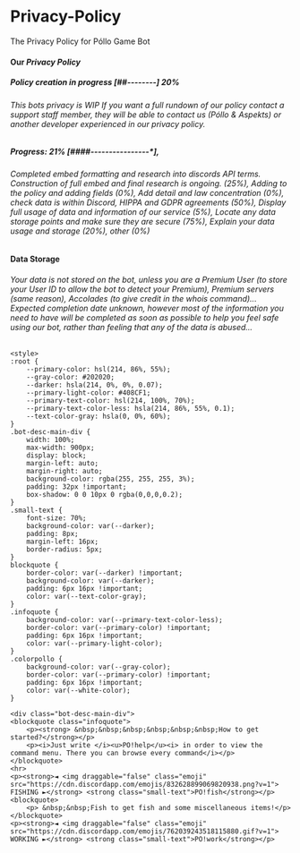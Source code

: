 # Privacy-Policy
The Privacy Policy for Póllo Game Bot


<h4><strong>Our <i>Privacy Policy</i></strong></h4>

<h5>Policy creation in progress [##--------] 20%</h5>

<h6>This bots privacy is WIP
If you want a full rundown of our policy contact a support staff member, they will be able to contact us (Póllo & Aspekts) or another developer experienced in our <i>privacy policy</i>.</h6>

<h5>Progress: 21% [####----------------*],</h5>

<h6>Completed embed formatting and research into discords API terms. Construction of full embed and final research is ongoing. (25%), Adding to the policy and adding fields (0%), Add detail and law concentration (0%), check data is within Discord, HIPPA and GDPR agreements (50%), Display full usage of data and information of our service (5%), Locate any data storage points and make sure they are secure (75%), Explain your data usage and storage (20%), other (0%)</h6>

<h4>Data Storage</h4>

<h6>Your data is not stored on the bot, unless you are a Premium User (to store your User ID to allow the bot to detect your Premium), Premium servers (same reason), Accolades (to give credit in the whois command)...
Expected completion date unknown, however most of the information you need to have will be completed as soon as possible to help you feel safe using our bot, rather than feeling that any of the data is abused...</h6>


    <style>
    :root {
        --primary-color: hsl(214, 86%, 55%);
        --gray-color: #202020;
        --darker: hsla(214, 0%, 0%, 0.07);
        --primary-light-color: #408CF1;
        --primary-text-color: hsl(214, 100%, 70%);
        --primary-text-color-less: hsla(214, 86%, 55%, 0.1);
        --text-color-gray: hsla(0, 0%, 60%);
    }
    .bot-desc-main-div {
        width: 100%;
        max-width: 900px;
        display: block;
        margin-left: auto;
        margin-right: auto;
        background-color: rgba(255, 255, 255, 3%);
        padding: 32px !important;
        box-shadow: 0 0 10px 0 rgba(0,0,0,0.2);
    }
    .small-text {
        font-size: 70%;
        background-color: var(--darker);
        padding: 8px;
        margin-left: 16px;
        border-radius: 5px;
    }
    blockquote {
        border-color: var(--darker) !important;
        background-color: var(--darker);
        padding: 6px 16px !important;
        color: var(--text-color-gray);
    }
    .infoquote {
        background-color: var(--primary-text-color-less);
        border-color: var(--primary-color) !important;
        padding: 6px 16px !important;
        color: var(--primary-light-color);
    }
    .colorpollo {
        background-color: var(--gray-color);
        border-color: var(--primary-color) !important;
        padding: 6px 16px !important;
        color: var(--white-color);
    }
</style>

    <div class="bot-desc-main-div">
    <blockquote class="infoquote">
        <p><strong> &nbsp;&nbsp;&nbsp;&nbsp;&nbsp;&nbsp;How to get started?</strong></p>
        <p><i>Just write </i><u>PO!help</u><i> in order to view the command menu. There you can browse every command</i></p>
    </blockquote>
    <hr>
    <p><strong>◄ <img draggable="false" class="emoji" src="https://cdn.discordapp.com/emojis/832628899069820938.png?v=1"> FISHING ►</strong> <strong class="small-text">PO!fish</strong></p>
    <blockquote>
        <p> &nbsp;&nbsp;Fish to get fish and some miscellaneous items!</p>
    </blockquote>
    <p><strong>◄ <img draggable="false" class="emoji" src="https://cdn.discordapp.com/emojis/762039243518115880.gif?v=1"> WORKING ►</strong> <strong class="small-text">PO!work</strong></p>

